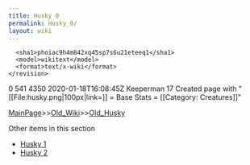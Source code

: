 ```yaml
---
title: Husky 0
permalink: Husky_0/
layout: wiki
---
```


      <sha1>phoiac9h4m842xq45sp7s6u21eteeq1</sha1>
      <model>wikitext</model>
      <format>text/x-wiki</format>
    </revision>
  </page>
  <page>
    <title>Husky</title>
    <ns>0</ns>
    <id>541</id>
    <revision>
      <id>4350</id>
      <timestamp>2020-01-18T16:08:45Z</timestamp>
      <contributor>
        <username>Keeperman</username>
        <id>17</id>
      </contributor>
      <comment>Created page with &quot;[[File:husky.png|100px|link=]]  = Base Stats =  [[Category: Creatures]]&quot;</comment>
      

[MainPage](/keeperrl_wiki/ "wikilink")>>[Old_Wiki](/keeperrl_wiki/Old_Wiki "wikilink")>>[Old_Husky](/keeperrl_wiki/Old_Husky "wikilink")

Other items in this section
-    [Husky 1](/keeperrl_wiki/Husky_1 "wikilink")
-    [Husky 2](/keeperrl_wiki/Husky_2 "wikilink")
